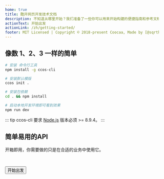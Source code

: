```yaml
---
home: true
title: 酷开网页开发技术文档
description: 不知道从哪里开始？我们准备了一些你可以用来开始构建的便捷指南和参考文档。
actionText: 开始出发
actionLink: /zh/getting-started/
footer: MIT Licensed | Copyright © 2018-present Coocaa, Made by [@sqrthree](https://github.com/sqrthree), Power by [vuepress](https://github.com/vuejs/vuepress).
---
```


## 像数 1、2、3 一样的简单

```bash
# 安装 命令行工具
npm install -g ccos-cli

# 安装默认模版
ccos init .

# 安装包依赖
cd . && npm install

# 启动本地开发环境即可看到效果
npm run dev
```

::: tip
ccos-cli 要求 [Node.js](http://nodejs.org/) 版本必须 >= 8.9.4。
:::

<Section>

## 简单易用的API

开箱即用，你需要做的只是在合适的业务中使用它。

<br>

<Button type="light" to="/getting-started/">开始出发</Button>

</Section>
